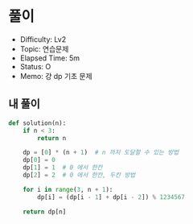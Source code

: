 # 풀이
- Difficulty:  Lv2
- Topic:  연습문제
- Elapsed Time:  5m
- Status:  O 
- Memo: 걍 dp 기초 문제

## 내 풀이
```py
def solution(n):
    if n < 3:
        return n

    dp = [0] * (n + 1)  # n 까지 도달할 수 있는 방법
    dp[0] = 0
    dp[1] = 1  # 0 에서 한칸
    dp[2] = 2  # 0 에서 한칸, 두칸 방법

    for i in range(3, n + 1):
        dp[i] = (dp[i - 1] + dp[i - 2]) % 1234567

    return dp[n]
```